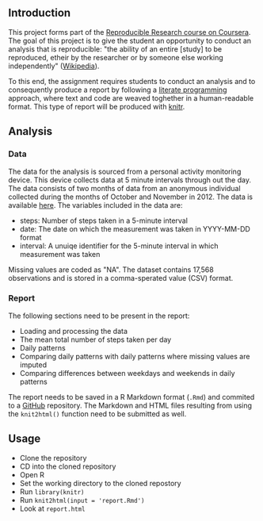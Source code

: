 ## Introduction 

This project forms part of the [Reproducible Research course on Coursera](https://www.coursera.org/course/repdata). The goal of this project is to give the student an opportunity to conduct an analysis that is reproducible: "the ability of an entire [study] to be reproduced, etheir by the researcher or by someone else working independently" ([Wikipedia](http://en.wikipedia.org/wiki/Reproducibility)).

To this end, the assignment requires students to conduct an analysis and to consequently produce a report by following a [literate programming](http://en.wikipedia.org/wiki/Literate_programming) approach, where text and code are weaved toghether in a human-readable format. This type of report will be produced with [knitr](http://yihui.name/knitr/).

## Analysis

### Data
The data for the analysis is sourced from a personal activity monitoring device. This device collects data at 5 minute intervals through out the day. The data consists of two months of data from an anonymous individual collected during the months of October and November in 2012. The data is available [here](https://d396qusza40orc.cloudfront.net/repdata%2Fdata%2Factivity.zip). The variables included in the data are:

* steps: Number of steps taken in a 5-minute interval
* date: The date on which the measurement was taken in YYYY-MM-DD format
* interval: A unuiqe identifier for the 5-minute interval in which measurement was taken

Missing values are coded as "NA". The dataset contains 17,568 observations and is stored in a comma-sperated value (CSV) format.

### Report

The following sections need to be present in the report:

* Loading and processing the data
* The mean total number of steps taken per day
* Daily patterns
* Comparing daily patterns with daily patterns where missing values are imputed
* Comparing differences between weekdays and weekends in daily patterns

The report needs to be saved in a R Markdown format (`.Rmd`) and commited to a [GitHub](http://www.github.com) repository. The Markdown and HTML files resulting from using the `knit2html()` function need to be submitted as well.

## Usage

* Clone the repository
* CD into the cloned repository
* Open R
* Set the working directory to the cloned repostory
* Run `library(knitr)`
* Run `knit2html(input = 'report.Rmd')`
* Look at `report.html`